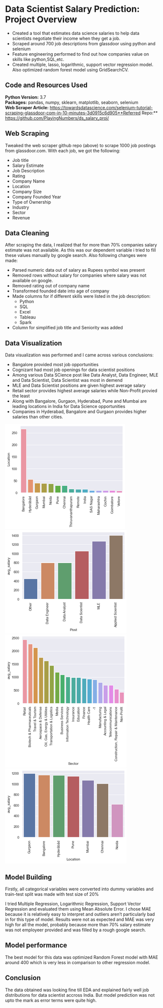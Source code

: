 # Data Scientist Salary Prediction: Project Overview 
* Created a tool that estimates data science salaries to help data scientists negotiate their income when they get a job.
* Scraped around 700 job descriptions from glassdoor using python and selenium
* Feature engineering performed to find out how companies value on skills like python,SQL,etc. 
* Created multiple, lasso, logarithmic, support vector regression model. Also optimized random forest model using GridSearchCV.


## Code and Resources Used 
**Python Version:** 3.7  
**Packages:** pandas, numpy, sklearn, matplotlib, seaborn, selenium  
**Web Scraper Article:** https://towardsdatascience.com/selenium-tutorial-scraping-glassdoor-com-in-10-minutes-3d0915c6d905**Referred Repo:** https://github.com/PlayingNumbers/ds_salary_proj/


## Web Scraping
Tweaked the web scraper github repo (above) to scrape 1000 job postings from glassdoor.com. With each job, we got the following:
*	Job title
*	Salary Estimate
*	Job Description
*	Rating
*	Company Name
*	Location
*	Company Size
*	Company Founded Year
*	Type of Ownership 
*	Industry
*	Sector
*	Revenue


## Data Cleaning
After scraping the data, I realized that for more than 70% companies salary estimate was not available. As this was our dependent variable i tried to fill these values manually by google search. Also following changes were made:
*	Parsed numeric data out of salary as Rupees symbol was present
*	Removed rows without salary for companies where salary was not available on google.
*	Removed rating out of company name 
*	Transformed founded date into age of company 
*	Made columns for if different skills were listed in the job description:
    * Python  
    * SQL  
    * Excel  
    * Tableau  
    * Spark 
*	Column for simplified job title and Seniority was added


## Data Visualization
Data visualization was performed and I came across various conclusions:
*	Bangalore provided most job opportunities
*	Cognizant had most job openings for data scientist positions
*	Among various Data SCience post like Data Analyst, Data Engineer, MLE and Data Scientist, Data Scientist was most in demend
*	MLE and Data Scientist positions are given highest average salary
*	Retail sector provides highest average salaries while Non-Profit provied the least
*	Along with Bangalore, Gurgaon, Hyderabad, Pune and Mumbai are leading locations in India for Data Science opportunities
*	Companies in Hyderabad, Bangalore and Gurgaon provides higher salaries than other cities.

![alt text](https://github.com/Aditk23/DS_salary_prediction/blob/main/Jobs_by_location.png "No. of jobs by location")
![alt text](https://github.com/Aditk23/DS_salary_prediction/blob/main/Post.png "Avg salary by Post")
![alt text](https://github.com/Aditk23/DS_salary_prediction/blob/main/Sector.png "Avg Salary by Sector")
![alt text](https://github.com/Aditk23/DS_salary_prediction/blob/main/Location.png "Avg Salary by Location")

## Model Building 

Firstly, all categorical variables were converted into dummy variables and train-test split was made with test size of 20% 

I tried Multiple Regression, Logarithmic Regression, Support Vector Regression and evaluated them using Mean Absolute Error. I chose MAE because it is relatively easy to interpret and outliers aren’t particularly bad in for this type of model. Results were not as expected and MAE was very high for all the model, probably because more than 70% salary estimate was not employeer provided and was filled by a rough google search. 

## Model performance
The best model for this data was optimized Random Forest model with MAE around 400 which is very less in comparison to other regression model.

## Conclusion
The data obtained was looking fine till EDA and explained fairly well job distributions for data scientist accross India. But model prediction was not upto the mark as error terms were quite high. 
